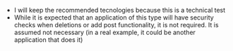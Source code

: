 - I will keep the recommended tecnologies because this is a technical test
- While it is expected that an application of this type will have security checks when deletions or add post functionality, it is not required. It is assumed not necessary (in a real example, it could be another application that does it)